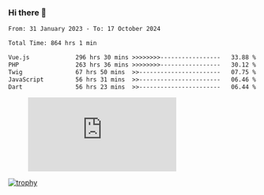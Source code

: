 ### Hi there 👋
<!--START_SECTION:waka-->

```txt
From: 31 January 2023 - To: 17 October 2024

Total Time: 864 hrs 1 min

Vue.js             296 hrs 30 mins >>>>>>>>-----------------   33.88 %
PHP                263 hrs 36 mins >>>>>>>>-----------------   30.12 %
Twig               67 hrs 50 mins  >>-----------------------   07.75 %
JavaScript         56 hrs 31 mins  >>-----------------------   06.46 %
Dart               56 hrs 23 mins  >>-----------------------   06.44 %
```

<!--END_SECTION:waka-->
<!-- 
- 🔭 I’m currently working on ...
- 🌱 I’m currently learning ...
- 👯 I’m looking to collaborate on ...
- 🤔 I’m looking for help with ...
- 💬 Ask me about ...
- 📫 How to reach me: ...
- 😄 Pronouns: ...
- ⚡ Fun fact: ... -->


<figure><embed src="https://wakatime.com/share/@jakihanif/43c5af78-a69f-4ced-8cfc-b0822aa9be8f.svg"></embed></figure>

[![trophy](https://github-profile-trophy.vercel.app/?username=jakihanif23&rank=-A,-A)](https://github.com/jakihanif23)
